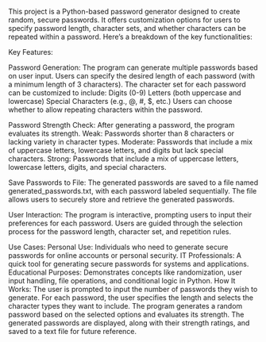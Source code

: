 This project is a Python-based password generator designed to create random, secure passwords. It offers customization options for users to specify password length, character sets, and whether characters can be repeated within a password. Here’s a breakdown of the key functionalities:

Key Features:

Password Generation:
The program can generate multiple passwords based on user input.
Users can specify the desired length of each password (with a minimum length of 3 characters).
The character set for each password can be customized to include:
Digits (0-9)
Letters (both uppercase and lowercase)
Special Characters (e.g., @, #, $, etc.)
Users can choose whether to allow repeating characters within the password.

Password Strength Check:
After generating a password, the program evaluates its strength.
Weak: Passwords shorter than 8 characters or lacking variety in character types.
Moderate: Passwords that include a mix of uppercase letters, lowercase letters, and digits but lack special characters.
Strong: Passwords that include a mix of uppercase letters, lowercase letters, digits, and special characters.

Save Passwords to File:
The generated passwords are saved to a file named generated_passwords.txt, with each password labeled sequentially.
The file allows users to securely store and retrieve the generated passwords.

User Interaction:
The program is interactive, prompting users to input their preferences for each password.
Users are guided through the selection process for the password length, character set, and repetition rules.

Use Cases:
Personal Use: Individuals who need to generate secure passwords for online accounts or personal security.
IT Professionals: A quick tool for generating secure passwords for systems and applications.
Educational Purposes: Demonstrates concepts like randomization, user input handling, file operations, and conditional logic in Python.
How It Works:
The user is prompted to input the number of passwords they wish to generate.
For each password, the user specifies the length and selects the character types they want to include.
The program generates a random password based on the selected options and evaluates its strength.
The generated passwords are displayed, along with their strength ratings, and saved to a text file for future reference.
